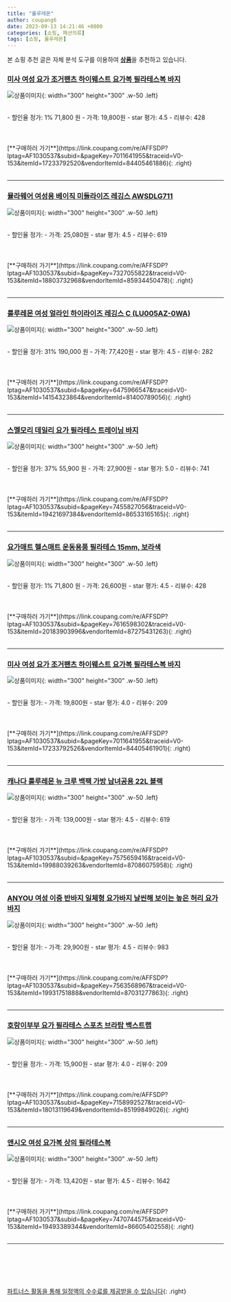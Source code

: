 ```yaml
---
title: "룰루레몬"
author: coupang6
date: 2023-09-13 14:21:46 +0800
categories: [쇼핑, 패션의류]
tags: [쇼핑, 룰루레몬]
---
```


본 쇼핑 추천 글은 자체 분석 도구를 이용하여 [**상품**](https://link.coupang.com/a/bao1ui)을 추천하고 있습니다.

### [미사 여성 요가 조거팬츠 하이웨스트 요가복 필라테스복 바지](https://link.coupang.com/re/AFFSDP?lptag=AF1030537&subid=&pageKey=7011641955&traceid=V0-153&itemId=17233792520&vendorItemId=84405461886)

![상품이미지](https://thumbnail10.coupangcdn.com/thumbnails/remote/230x230ex/image/vendor_inventory/1a02/6fe1f40da4920f0ce312713d5f6c606dc69522ab715a0ed2d0ba61bfce9e.jpg){: width="300" height="300" .w-50 .left}


<br>
- 할인율 정가: 1%  71,800   원
- 가격: 19,800원
- star 평가: 4.5
- 리뷰수: 428
<br>
<br>
<br>
<br>
[**구매하러 가기**](https://link.coupang.com/re/AFFSDP?lptag=AF1030537&subid=&pageKey=7011641955&traceid=V0-153&itemId=17233792520&vendorItemId=84405461886){: .right}
<br>
<br>

---

### [뮬라웨어 여성용 베이직 미들라이즈 레깅스 AWSDLG711](https://link.coupang.com/re/AFFSDP?lptag=AF1030537&subid=&pageKey=7327055822&traceid=V0-153&itemId=18803732968&vendorItemId=85934450478)

![상품이미지](https://thumbnail7.coupangcdn.com/thumbnails/remote/230x230ex/image/rs_quotation_api/nl2fmcxy/2ecd5d33edf044628417b1fac7e7e209.jpg){: width="300" height="300" .w-50 .left}


<br>
- 할인율 정가: 
- 가격: 25,080원
- star 평가: 4.5
- 리뷰수: 619
<br>
<br>
<br>
<br>
[**구매하러 가기**](https://link.coupang.com/re/AFFSDP?lptag=AF1030537&subid=&pageKey=7327055822&traceid=V0-153&itemId=18803732968&vendorItemId=85934450478){: .right}
<br>
<br>

---

### [룰루레몬 여성 얼라인 하이라이즈 레깅스 C (LU005AZ-0WA)](https://link.coupang.com/re/AFFSDP?lptag=AF1030537&subid=&pageKey=6475966547&traceid=V0-153&itemId=14154323864&vendorItemId=81400789056)

![상품이미지](https://thumbnail8.coupangcdn.com/thumbnails/remote/230x230ex/image/vendor_inventory/ad9a/5c301ca255f72be8475888cf70296be9f8901813defdd07e61960c40bfc2.jpg){: width="300" height="300" .w-50 .left}


<br>
- 할인율 정가: 31%  190,000   원
- 가격: 77,420원
- star 평가: 4.5
- 리뷰수: 282
<br>
<br>
<br>
<br>
[**구매하러 가기**](https://link.coupang.com/re/AFFSDP?lptag=AF1030537&subid=&pageKey=6475966547&traceid=V0-153&itemId=14154323864&vendorItemId=81400789056){: .right}
<br>
<br>

---

### [스멜모리 데일리 요가 필라테스 트레이닝 바지](https://link.coupang.com/re/AFFSDP?lptag=AF1030537&subid=&pageKey=7455827056&traceid=V0-153&itemId=19421697384&vendorItemId=86533165165)

![상품이미지](https://thumbnail6.coupangcdn.com/thumbnails/remote/230x230ex/image/vendor_inventory/c511/c15af3d214b706249d629d6a60085847ab5b810ade7ad1752dca598e8b86.jpg){: width="300" height="300" .w-50 .left}


<br>
- 할인율 정가: 37%  55,900   원
- 가격: 27,900원
- star 평가: 5.0
- 리뷰수: 741
<br>
<br>
<br>
<br>
[**구매하러 가기**](https://link.coupang.com/re/AFFSDP?lptag=AF1030537&subid=&pageKey=7455827056&traceid=V0-153&itemId=19421697384&vendorItemId=86533165165){: .right}
<br>
<br>

---

### [요가매트 헬스매트 운동용품 필라테스 15mm, 보라색](https://link.coupang.com/re/AFFSDP?lptag=AF1030537&subid=&pageKey=7616598302&traceid=V0-153&itemId=20183903996&vendorItemId=87275431263)

![상품이미지](https://thumbnail6.coupangcdn.com/thumbnails/remote/230x230ex/image/vendor_inventory/5e6a/94e94fa067271a976a1f51407fbe018d1d0203c7e7ced64e845ca3ccb156.jpg){: width="300" height="300" .w-50 .left}


<br>
- 할인율 정가: 1%  71,800   원
- 가격: 26,600원
- star 평가: 4.5
- 리뷰수: 428
<br>
<br>
<br>
<br>
[**구매하러 가기**](https://link.coupang.com/re/AFFSDP?lptag=AF1030537&subid=&pageKey=7616598302&traceid=V0-153&itemId=20183903996&vendorItemId=87275431263){: .right}
<br>
<br>

---

### [미사 여성 요가 조거팬츠 하이웨스트 요가복 필라테스복 바지](https://link.coupang.com/re/AFFSDP?lptag=AF1030537&subid=&pageKey=7011641955&traceid=V0-153&itemId=17233792526&vendorItemId=84405461901)

![상품이미지](https://thumbnail8.coupangcdn.com/thumbnails/remote/230x230ex/image/vendor_inventory/88ff/01d52d7d084c8e3e8efd6a67701d54f2ca96196088067a0c16b778290db6.jpg){: width="300" height="300" .w-50 .left}


<br>
- 할인율 정가: 
- 가격: 19,800원
- star 평가: 4.0
- 리뷰수: 209
<br>
<br>
<br>
<br>
[**구매하러 가기**](https://link.coupang.com/re/AFFSDP?lptag=AF1030537&subid=&pageKey=7011641955&traceid=V0-153&itemId=17233792526&vendorItemId=84405461901){: .right}
<br>
<br>

---

### [캐나다 룰루레몬 뉴 크루 백팩 가방 남녀공용 22L 블랙](https://link.coupang.com/re/AFFSDP?lptag=AF1030537&subid=&pageKey=7575659416&traceid=V0-153&itemId=19988039263&vendorItemId=87086075958)

![상품이미지](https://thumbnail9.coupangcdn.com/thumbnails/remote/230x230ex/image/vendor_inventory/e08c/e3d867bee1b9426ba9b86e776ce9a6c4d4b476a0f5a438af57ed39584655.png){: width="300" height="300" .w-50 .left}


<br>
- 할인율 정가: 
- 가격: 139,000원
- star 평가: 4.5
- 리뷰수: 619
<br>
<br>
<br>
<br>
[**구매하러 가기**](https://link.coupang.com/re/AFFSDP?lptag=AF1030537&subid=&pageKey=7575659416&traceid=V0-153&itemId=19988039263&vendorItemId=87086075958){: .right}
<br>
<br>

---

### [ANYOU 여성 이중 반바지 일체형 요가바지 날씬해 보이는 높은 허리 요가바지](https://link.coupang.com/re/AFFSDP?lptag=AF1030537&subid=&pageKey=7563568967&traceid=V0-153&itemId=19931751888&vendorItemId=87031277863)

![상품이미지](https://thumbnail10.coupangcdn.com/thumbnails/remote/230x230ex/image/vendor_inventory/3268/7bcb7d8546846dea314a43ccb9076e5e5f727e01cc8bd595bd451a6b9557.jpg){: width="300" height="300" .w-50 .left}


<br>
- 할인율 정가: 
- 가격: 29,900원
- star 평가: 4.5
- 리뷰수: 983
<br>
<br>
<br>
<br>
[**구매하러 가기**](https://link.coupang.com/re/AFFSDP?lptag=AF1030537&subid=&pageKey=7563568967&traceid=V0-153&itemId=19931751888&vendorItemId=87031277863){: .right}
<br>
<br>

---

### [호랑이부부 요가 필라테스 스포츠 브라탑 백스트랩](https://link.coupang.com/re/AFFSDP?lptag=AF1030537&subid=&pageKey=7158992527&traceid=V0-153&itemId=18013119649&vendorItemId=85199849026)

![상품이미지](https://thumbnail9.coupangcdn.com/thumbnails/remote/230x230ex/image/vendor_inventory/1e39/036bf7d77487cf7c19950ceddd70a2352ab789dfb301d8d4be77c1a594b2.jpg){: width="300" height="300" .w-50 .left}


<br>
- 할인율 정가: 
- 가격: 15,900원
- star 평가: 4.0
- 리뷰수: 209
<br>
<br>
<br>
<br>
[**구매하러 가기**](https://link.coupang.com/re/AFFSDP?lptag=AF1030537&subid=&pageKey=7158992527&traceid=V0-153&itemId=18013119649&vendorItemId=85199849026){: .right}
<br>
<br>

---

### [앤시오 여성 요가복 상의 필라테스복](https://link.coupang.com/re/AFFSDP?lptag=AF1030537&subid=&pageKey=7470744575&traceid=V0-153&itemId=19493389344&vendorItemId=86605402558)

![상품이미지](https://thumbnail9.coupangcdn.com/thumbnails/remote/230x230ex/image/vendor_inventory/b8d3/c2ff9ed27a96c7c187ad7c1997d2a39acde99629e959b56c14fa0f96dce2.jpg){: width="300" height="300" .w-50 .left}


<br>
- 할인율 정가: 
- 가격: 13,420원
- star 평가: 4.5
- 리뷰수: 1642
<br>
<br>
<br>
<br>
[**구매하러 가기**](https://link.coupang.com/re/AFFSDP?lptag=AF1030537&subid=&pageKey=7470744575&traceid=V0-153&itemId=19493389344&vendorItemId=86605402558){: .right}
<br>
<br>

---
<br><br><br><br><br> [파트너스 활동을 통해 일정액의 수수료를 제공받을 수 있습니다](https://link.coupang.com/a/bao1ui){: .right}